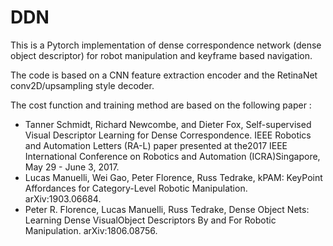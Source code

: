 # DDN

This is a Pytorch implementation of dense correspondence network (dense object descriptor) for robot manipulation and keyframe based navigation.

The code is based on a CNN feature extraction encoder and the RetinaNet conv2D/upsampling style decoder. 

The cost function and training method are based on the following paper : 

- Tanner Schmidt, Richard Newcombe, and Dieter Fox, Self-supervised Visual Descriptor Learning for Dense Correspondence. IEEE Robotics and Automation Letters (RA-L) paper presented at the2017 IEEE International Conference on Robotics and Automation (ICRA)Singapore, May 29 - June 3, 2017.
- Lucas Manuelli, Wei Gao, Peter Florence, Russ Tedrake, kPAM: KeyPoint Affordances for Category-Level Robotic Manipulation. arXiv:1903.06684.
- Peter R. Florence, Lucas Manuelli, Russ Tedrake, Dense Object Nets: Learning Dense VisualObject Descriptors By and For Robotic Manipulation. arXiv:1806.08756.

